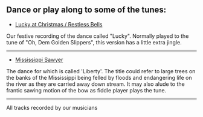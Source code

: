 Dance or play along to some of the tunes:
---
- [ Lucky at Christmas / Restless Bells](media/RestlessBellsAndTaps.Mp3)

Our festive recording of the dance called "Lucky". Normally played to the tune of "Oh, Dem Golden Slippers", this version has a little extra jingle.

---
- [Mississippi Sawyer](media/MississippiSawyer.Mp3)

The dance for which is called 'Liberty'.
The title could refer to large trees on the banks of the Mississippi being felled by floods and endangering life on the river as they are carried away down stream. It may also alude to the frantic sawing motion of the bow as fiddle player plays the tune.

---

All tracks recorded by our musicians
